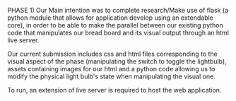 PHASE 1)
  Our Main intention was to complete research/Make use of flask (a python module that allows for application develop using an extendable core), in order to be able to make the parallel between our existing python code
  that manipulates our bread board and its visual output through an html live server.

  Our current submission includes css and html files corresponding to the visual aspect of the phase (manipulating the switch to toggle the lightbulb), assets containing images for our html and a python code
  allowing us to modify the physical light bulb's state when manipulating the visual one.

  To run, an extension of live server is required to host the web application.

